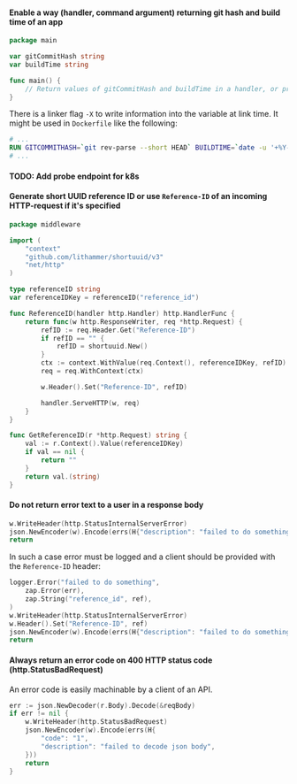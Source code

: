 #### Enable a way (handler, command argument) returning git hash and build time of an app

```go
package main

var gitCommitHash string
var buildTime string

func main() {
    // Return values of gitCommitHash and buildTime in a handler, or print them in stdout if specific command argument is provided.
}
```
There is a linker flag `-X` to write information into the variable at link time. It might be used in `Dockerfile` like the following:

```Dockerfile
# ...
RUN GITCOMMITHASH=`git rev-parse --short HEAD` BUILDTIME=`date -u '+%Y-%m-%dT%H:%M:%SZ'` && GOFLAGS="-w -s -X main.gitCommitHash=`echo $GITCOMMITHASH` -X main.buildTime=`echo $BUILDTIME`" && GOOS=linux go build -ldflags="$GOFLAGS" -a -o /go/bin/app .
# ...
```

#### TODO: Add probe endpoint for k8s

#### Generate short UUID reference ID or use `Reference-ID` of an incoming HTTP-request if it's specified

```go
package middleware

import (
	"context"
	"github.com/lithammer/shortuuid/v3"
	"net/http"
)

type referenceID string
var referenceIDKey = referenceID("reference_id")

func ReferenceID(handler http.Handler) http.HandlerFunc {
	return func(w http.ResponseWriter, req *http.Request) {
		refID := req.Header.Get("Reference-ID")
		if refID == "" {
			refID = shortuuid.New()
		}
		ctx := context.WithValue(req.Context(), referenceIDKey, refID)
		req = req.WithContext(ctx)

		w.Header().Set("Reference-ID", refID)

		handler.ServeHTTP(w, req)
	}
}

func GetReferenceID(r *http.Request) string {
	val := r.Context().Value(referenceIDKey)
	if val == nil {
		return ""
	}
	return val.(string)
}
```

#### Do not return error text to a user in a response body

```go
w.WriteHeader(http.StatusInternalServerError)
json.NewEncoder(w).Encode(errs(H{"description": "failed to do something: " + err.Error()}))
return
```

In such a case error must be logged and a client should be provided with the `Reference-ID` header:

```go
logger.Error("failed to do something",
    zap.Error(err),    
    zap.String("reference_id", ref),
)
w.WriteHeader(http.StatusInternalServerError)
w.Header().Set("Reference-ID", ref)
json.NewEncoder(w).Encode(errs(H{"description": "failed to do something"}))
return
```

#### Always return an error code on 400 HTTP status code (http.StatusBadRequest)

An error code is easily machinable by a client of an API.

```go
err := json.NewDecoder(r.Body).Decode(&reqBody)
if err != nil {
    w.WriteHeader(http.StatusBadRequest)
    json.NewEncoder(w).Encode(errs(H{
        "code": "1",
        "description": "failed to decode json body",
    }))
    return
}
```
